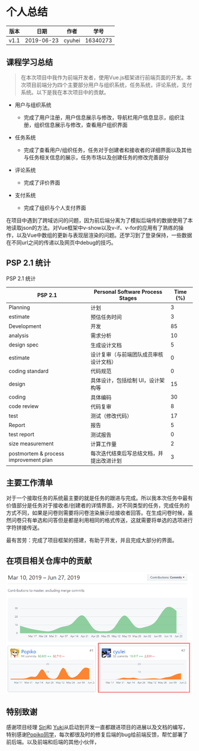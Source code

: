 # 个人总结

| 版本 | 日期       | 作者   | 学号     |
| ---- | ---------- | ------ | -------- |
| v1.1 | 2019-06-23 | cyuhei | 16340273 |

## 课程学习总结
> 在本次项目中我作为前端开发者，使用Vue.js框架进行前端页面的开发。本次项目前端分为四个主要部分用户与组织系统，任务系统，评论系统，支付系统。以下是我在本次项目中的贡献。

- 用户与组织系统
    - 完成了用户注册，用户信息展示与修改，导航栏用户信息显示，组织注册，组织信息展示与修改，查看用户组织界面

- 任务系统
    - 完成了查看用户/组织任务，任务对于创建者和接收者的详细界面以及其他与任务相关信息的展示，任务市场以及创建任务的修改完善部分
- 评论系统
    - 完成了评价界面
- 支付系统
    - 完成了组织与个人支付界面

在项目中遇到了跨域访问的问题，因为前后端分离为了模拟后端传的数据使用了本地读取json的方法。对Vue框架中v-show以及v-if、v-for的应用有了熟练的操作，以及Vue中数组的更新与表现层渲染的问题。还学习到了登录保持，一些数据在不同url之间的传递以及网页中debug的技巧。

## PSP 2.1 统计

PSP 2.1 统计      

| PSP 2.1                               | Personal Software Process Stages         | Time (%) |
| ------------------------------------- | ---------------------------------------- | -------- |
| Planning                              | 计划                                     | 3       |
| estimate                              | 预估任务时间                             | 3       |
| Development                           | 开发                                     | 85       |
| analysis                              | 需求分析                                 | 10       |
| design spec                           | 生成设计文档                             | 5        |
| estimate                              | 设计复审（与前端团队成员审核设计文档）   | 0        |
| coding standard                       | 代码规范                                 | 0        |
| design                                | 具体设计，包括绘制 UI，设计架构等        | 15       |
| coding                                | 具体编码                                 | 30       |
| code review                           | 代码复审                                 | 8        |
| test                                  | 测试（修改代码）                         | 17       |
| Report                                | 报告                                     | 5       |
| test report                           | 测试报告                                 | 0        |
| size measurement                      | 计算工作量                               | 2        |
| postmortem & process improvement plan | 每次迭代结束后写总结文档，并提出改进计划 | 3        |

## 主要工作清单
对于一个接取任务的系统最主要的就是任务的跟进与完成。所以我本次任务中最有价值部分是任务对于接收者/创建者的详情界面，对不同类型的任务，完成任务的方式不同，如果是问卷则需要将问卷渲染展示给接收者回答。在生成问卷时候，虽然问卷只有单选和问答但是都是利用相同的格式传送，这就需要将单选的选项进行字符拼接传送。

最有苦劳：完成了项目框架的搭建，有助于开发，并且完成大部分的界面。


## 在项目相关仓库中的贡献
![X5-02.png](./pics/X5-02.png "X5-02.png")


## 特别致谢
感谢项目经理 [Siri](https://github.com/Siriussee)和  [Yuki](https://github.com/WuYuQi0301)从启动到开发一直都跟进项目的进展以及文档的编写，特别感谢[Popiko同学](https://github.com/Popiko)，每次都很及时的修复后端的bug给前端反馈，帮忙部署了前后端。以及前端和后端的其他小伙伴，
